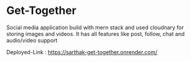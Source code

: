 # Get-Together
Social media application build with mern stack and used cloudnary for storing images and videos. It has all features like  post, follow, chat and audio/video support

Deployed-Link : https://sarthak-get-together.onrender.com/
